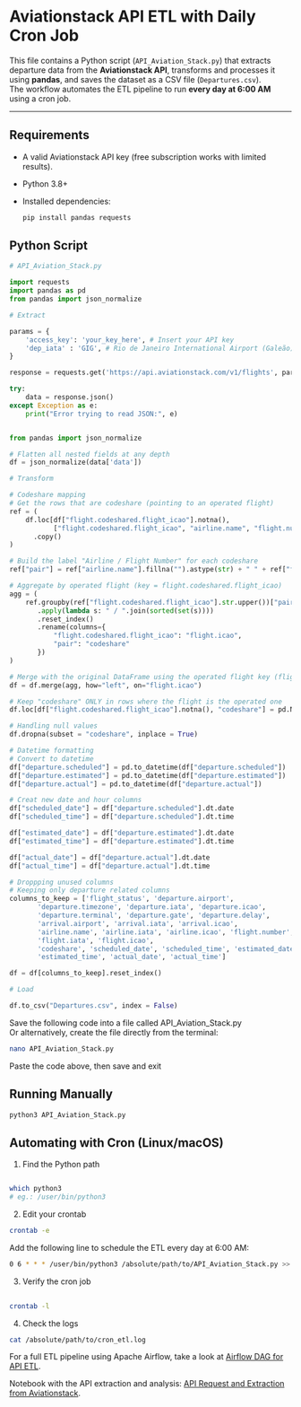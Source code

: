 # Aviationstack API ETL with Daily Cron Job  
  
This file contains a Python script (`API_Aviation_Stack.py`) that extracts departure data from the **Aviationstack API**, transforms and processes it using **pandas**, and saves the dataset as a CSV file (`Departures.csv`).  
The workflow automates the ETL pipeline to run **every day at 6:00 AM** using a cron job.  
  
---  
  
## Requirements  
  
- A valid Aviationstack API key (free subscription works with limited results).  
- Python 3.8+  
- Installed dependencies:
   
  ```bash
  pip install pandas requests
  ```
  
## Python Script  
  
```python
# API_Aviation_Stack.py

import requests
import pandas as pd
from pandas import json_normalize

# Extract

params = {
    'access_key': 'your_key_here', # Insert your API key
    'dep_iata' : 'GIG', # Rio de Janeiro International Airport (Galeão)
}

response = requests.get('https://api.aviationstack.com/v1/flights', params=params)

try:
    data = response.json()
except Exception as e:
    print("Error trying to read JSON:", e)


from pandas import json_normalize

# Flatten all nested fields at any depth
df = json_normalize(data['data'])

# Transform

# Codeshare mapping
# Get the rows that are codeshare (pointing to an operated flight)
ref = (
    df.loc[df["flight.codeshared.flight_icao"].notna(),
           ["flight.codeshared.flight_icao", "airline.name", "flight.number"]]
      .copy()
)

# Build the label "Airline / Flight Number" for each codeshare
ref["pair"] = ref["airline.name"].fillna("").astype(str) + " " + ref["flight.number"].astype(str)

# Aggregate by operated flight (key = flight.codeshared.flight_icao)
agg = (
    ref.groupby(ref["flight.codeshared.flight_icao"].str.upper())["pair"]
       .apply(lambda s: " / ".join(sorted(set(s))))
       .reset_index()
       .rename(columns={
           "flight.codeshared.flight_icao": "flight.icao",
           "pair": "codeshare"
       })
)

# Merge with the original DataFrame using the operated flight key (flight.icao)
df = df.merge(agg, how="left", on="flight.icao")

# Keep "codeshare" ONLY in rows where the flight is the operated one
df.loc[df["flight.codeshared.flight_icao"].notna(), "codeshare"] = pd.NA

# Handling null values
df.dropna(subset = "codeshare", inplace = True)

# Datetime formatting
# Convert to datetime
df["departure.scheduled"] = pd.to_datetime(df["departure.scheduled"])
df["departure.estimated"] = pd.to_datetime(df["departure.estimated"])
df["departure.actual"] = pd.to_datetime(df["departure.actual"])

# Creat new date and hour columns
df["scheduled_date"] = df["departure.scheduled"].dt.date
df["scheduled_time"] = df["departure.scheduled"].dt.time

df["estimated_date"] = df["departure.estimated"].dt.date
df["estimated_time"] = df["departure.estimated"].dt.time

df["actual_date"] = df["departure.actual"].dt.date
df["actual_time"] = df["departure.actual"].dt.time

# Droppping unused columns
# Keeping only departure related columns
columns_to_keep = ['flight_status', 'departure.airport',
       'departure.timezone', 'departure.iata', 'departure.icao',
       'departure.terminal', 'departure.gate', 'departure.delay',
       'arrival.airport', 'arrival.iata', 'arrival.icao',
       'airline.name', 'airline.iata', 'airline.icao', 'flight.number',
       'flight.iata', 'flight.icao',
       'codeshare', 'scheduled_date', 'scheduled_time', 'estimated_date',
       'estimated_time', 'actual_date', 'actual_time']

df = df[columns_to_keep].reset_index()

# Load

df.to_csv("Departures.csv", index = False)
```
  
Save the following code into a file called API_Aviation_Stack.py  
Or alternatively, create the file directly from the terminal:  

```bash
nano API_Aviation_Stack.py
```  
Paste the code above, then save and exit  
  
## Running Manually  
  
```bash
python3 API_Aviation_Stack.py
```
  
## Automating with Cron (Linux/macOS)  
  
1. Find the Python path
```bash

which python3
# eg.: /user/bin/python3
```
  
2. Edit your crontab  
  
```bash
crontab -e
```
  
Add the following line to schedule the ETL every day at 6:00 AM:  
```bash
0 6 * * * /user/bin/python3 /absolute/path/to/API_Aviation_Stack.py >> /absolute/path/to/cron_etl.log 2>&1
```
  
3. Verify the cron job  
```bash
  
crontab -l
```
4. Check the logs  
```bash
cat /absolute/path/to/cron_etl.log
```
  
  
For a full ETL pipeline using Apache Airflow, take a look at [Airflow DAG for API ETL](https://github.com/rodolfoplng/Airflow-DAG-for-API-ETL-Process).
  
Notebook with the API extraction and analysis: [API Request and Extraction from Aviationstack](https://github.com/rodolfoplng/Portfolio/blob/main/API%20Request%20and%20Extraction%20Aviationstack.ipynb).
